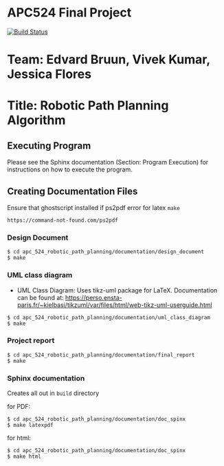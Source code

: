 # APC524 Final Project

[![Build Status](https://travis-ci.com/PrincetonUniversity/apc_524_robotic_path_planning.svg?token=s3m3VSxYkggvyCzmtTnX&branch=development)](https://travis-ci.com/PrincetonUniversity/apc_524_robotic_path_planning)

# Team: Edvard Bruun, Vivek Kumar, Jessica Flores

# Title: Robotic Path Planning Algorithm

## Executing Program

Please see the Sphinx documentation (Section: Program Execution) for instructions on how to execute the program.

## Creating Documentation Files

Ensure that ghostscript installed if ps2pdf error for latex `make`

```
https://command-not-found.com/ps2pdf
```

### Design Document

```
$ cd apc_524_robotic_path_planning/documentation/design_document
$ make
```

### UML class diagram

* UML Class Diagram: Uses tikz-uml package for LaTeX. Documentation can be found at: https://perso.ensta-paris.fr/~kielbasi/tikzuml/var/files/html/web-tikz-uml-userguide.html

```
$ cd apc_524_robotic_path_planning/documentation/uml_class_diagram
$ make
```

### Project report

```
$ cd apc_524_robotic_path_planning/documentation/final_report
$ make
```

### Sphinx documentation

Creates all out in `build` directory

for PDF:
```
$ cd apc_524_robotic_path_planning/documentation/doc_spinx
$ make latexpdf
```

for html:
```
$ cd apc_524_robotic_path_planning/documentation/doc_spinx
$ make html
```





  
